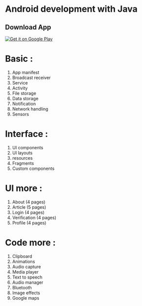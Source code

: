 # Android development with Java

## Download App
[![Get it on Google Play](misc/playstore_badge_new.png)](https://play.google.com/store/apps/details?id=limitless.android.androiddevelopmentjava)

# Basic :
1. App manifest
2. Broadcast receiver
3. Service
4. Activity
5. File storage
6. Data storage
7. Notification
8. Network handling
9. Sensors

# Interface :
1. UI components
2. UI layouts
3. resources
4. Fragments
5. Custom components

# UI more :
1. About (4 pages)
2. Article (5 pages)
3. Login (4 pages)
4. Verification (4 pages)
5. Profile (4 pages)

# Code more :
1. Clipboard
2. Animations
3. Audio capture
4. Media player
5. Text to speech
6. Audio manager
7. Bluetooth
8. Image effects
9. Google maps
